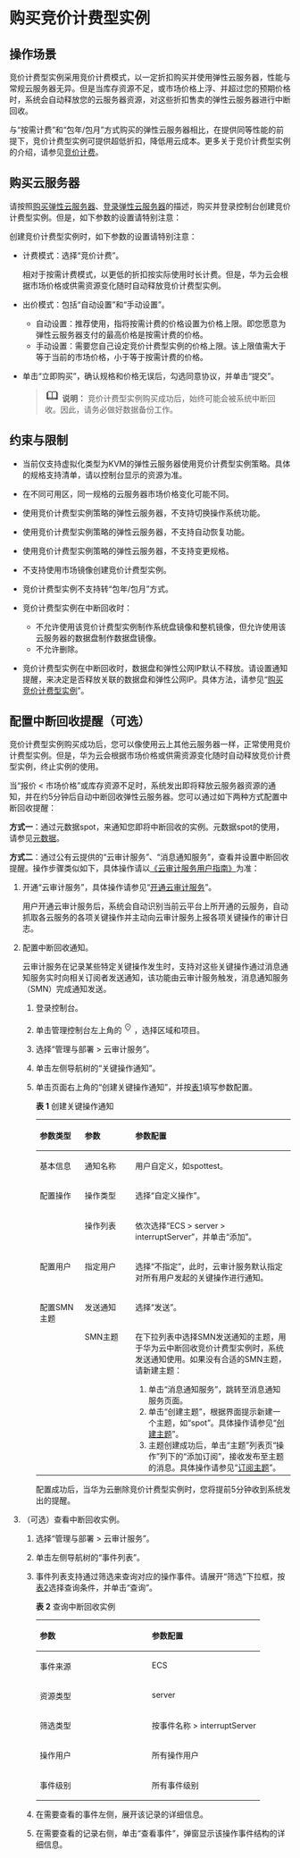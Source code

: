 # 购买竞价计费型实例<a name="ZH-CN_TOPIC_0135960443"></a>

## 操作场景<a name="section105751559478"></a>

竞价计费型实例采用竞价计费模式，以一定折扣购买并使用弹性云服务器，性能与常规云服务器无异。但是当库存资源不足，或市场价格上浮、并超过您的预期价格时，系统会自动释放您的云服务器资源，对这些折扣售卖的弹性云服务器进行中断回收。

与“按需计费”和“包年/包月”方式购买的弹性云服务器相比，在提供同等性能的前提下，竞价计费型实例可提供超低折扣，降低用云成本。更多关于竞价计费型实例的介绍，请参见[竞价计费](竞价计费.md)。

## 购买云服务器<a name="section161111475818"></a>

请按照[购买弹性云服务器](https://support.huaweicloud.com/qs-ecs/zh-cn_topic_0021831611.html)、[登录弹性云服务器](https://support.huaweicloud.com/qs-ecs/zh-cn_topic_0092494193.html)的描述，购买并登录控制台创建竞价计费型实例。但是，如下参数的设置请特别注意：

创建竞价计费型实例时，如下参数的设置请特别注意：

-   计费模式：选择“竞价计费”。

    相对于按需计费模式，以更低的折扣按实际使用时长计费。但是，华为云会根据市场价格或供需资源变化随时自动释放竞价计费型实例。

-   出价模式：包括“自动设置”和“手动设置”。
    -   自动设置：推荐使用，指将按需计费的价格设置为价格上限。即您愿意为弹性云服务器支付的最高价格是按需计费的价格。
    -   手动设置：需要您自己设定竞价计费型实例的价格上限。该上限值需大于等于当前的市场价格，小于等于按需计费的价格。

-   单击“立即购买”，确认规格和价格无误后，勾选同意协议，并单击“提交”。

    >![](public_sys-resources/icon-note.gif) **说明：** 
    >竞价计费型实例购买成功后，始终可能会被系统中断回收。因此，请务必做好数据备份工作。


## 约束与限制<a name="section1116128801"></a>

-   当前仅支持虚拟化类型为KVM的弹性云服务器使用竞价计费型实例策略。具体的规格支持清单，请以控制台显示的资源为准。
-   在不同可用区，同一规格的云服务器市场价格变化可能不同。
-   使用竞价计费型实例策略的弹性云服务器，不支持切换操作系统功能。
-   使用竞价计费型实例策略的弹性云服务器，不支持自动恢复功能。
-   使用竞价计费型实例策略的弹性云服务器，不支持变更规格。
-   不支持使用市场镜像创建竞价计费型实例。
-   竞价计费型实例不支持转“包年/包月”方式。
-   竞价计费型实例在中断回收时：
    -   不允许使用该竞价计费型实例制作系统盘镜像和整机镜像，但允许使用该云服务器的数据盘制作数据盘镜像。
    -   不允许删除。

-   竞价计费型实例在中断回收时，数据盘和弹性公网IP默认不释放。请设置通知提醒，来决定是否释放关联的数据盘和弹性公网IP。具体方法，请参见“[购买竞价计费型实例](购买竞价计费型实例.md)”。

## 配置中断回收提醒（可选）<a name="section132521620556"></a>

竞价计费型实例购买成功后，您可以像使用云上其他云服务器一样，正常使用竞价计费型实例。但是，华为云会根据市场价格或供需资源变化随时自动释放竞价计费型实例，终止实例的使用。

当“报价 < 市场价格”或库存资源不足时，系统发出即将释放云服务器资源的通知，并在约5分钟后自动中断回收弹性云服务器。您可以通过如下两种方式配置中断回收提醒：

**方式一**：通过元数据spot，来通知您即将中断回收的实例。元数据spot的使用，请参见[元数据](元数据获取.md)。

**方式二**：通过公有云提供的“云审计服务”、“消息通知服务”，查看并设置中断回收提醒。操作步骤类似如下，具体操作请以[《云审计服务用户指南》](https://support.huaweicloud.com/cts/index.html)为准：

1.  开通“云审计服务”，具体操作请参见“[开通云审计服务](https://support.huaweicloud.com/qs-cts/cts_02_0001.html)”。

    用户开通云审计服务后，系统会自动识别当前云平台上所开通的云服务，自动抓取各云服务的各项关键操作并主动向云审计服务上报各项关键操作的审计日志。

2.  配置中断回收通知。

    云审计服务在记录某些特定关键操作发生时，支持对这些关键操作通过消息通知服务实时向相关订阅者发送通知，该功能由云审计服务触发，消息通知服务（SMN）完成通知发送。

    1.  登录控制台。
    2.  单击管理控制台左上角的![](figures/icon-region.png)，选择区域和项目。
    3.  选择“管理与部署 \> 云审计服务”。
    4.  单击左侧导航树的“关键操作通知”。
    5.  单击页面右上角的“创建关键操作通知”，并按[表1](#table19405737165010)填写参数配置。

        **表 1**  创建关键操作通知

        <a name="table19405737165010"></a>
        <table><thead align="left"><tr id="row1840653718508"><th class="cellrowborder" valign="top" width="17.628237176282376%" id="mcps1.2.4.1.1"><p id="p10406103745013"><a name="p10406103745013"></a><a name="p10406103745013"></a>参数类型</p>
        </th>
        <th class="cellrowborder" valign="top" width="19.828017198280172%" id="mcps1.2.4.1.2"><p id="p140615379500"><a name="p140615379500"></a><a name="p140615379500"></a>参数</p>
        </th>
        <th class="cellrowborder" valign="top" width="62.54374562543745%" id="mcps1.2.4.1.3"><p id="p64061037175012"><a name="p64061037175012"></a><a name="p64061037175012"></a>参数配置</p>
        </th>
        </tr>
        </thead>
        <tbody><tr id="row124061337205013"><td class="cellrowborder" valign="top" width="17.628237176282376%" headers="mcps1.2.4.1.1 "><p id="p984181035210"><a name="p984181035210"></a><a name="p984181035210"></a>基本信息</p>
        </td>
        <td class="cellrowborder" valign="top" width="19.828017198280172%" headers="mcps1.2.4.1.2 "><p id="p20406133717500"><a name="p20406133717500"></a><a name="p20406133717500"></a>通知名称</p>
        </td>
        <td class="cellrowborder" valign="top" width="62.54374562543745%" headers="mcps1.2.4.1.3 "><p id="p164061437205013"><a name="p164061437205013"></a><a name="p164061437205013"></a>用户自定义，如spottest。</p>
        </td>
        </tr>
        <tr id="row17406153735013"><td class="cellrowborder" rowspan="2" valign="top" width="17.628237176282376%" headers="mcps1.2.4.1.1 "><p id="p168411010115211"><a name="p168411010115211"></a><a name="p168411010115211"></a>配置操作</p>
        </td>
        <td class="cellrowborder" valign="top" width="19.828017198280172%" headers="mcps1.2.4.1.2 "><p id="p184061937175015"><a name="p184061937175015"></a><a name="p184061937175015"></a>操作类型</p>
        </td>
        <td class="cellrowborder" valign="top" width="62.54374562543745%" headers="mcps1.2.4.1.3 "><p id="p1940663718503"><a name="p1940663718503"></a><a name="p1940663718503"></a>选择“自定义操作”。</p>
        </td>
        </tr>
        <tr id="row64061537195013"><td class="cellrowborder" valign="top" headers="mcps1.2.4.1.1 "><p id="p7406437115012"><a name="p7406437115012"></a><a name="p7406437115012"></a>操作列表</p>
        </td>
        <td class="cellrowborder" valign="top" headers="mcps1.2.4.1.2 "><p id="p116432021175311"><a name="p116432021175311"></a><a name="p116432021175311"></a>依次选择“ECS &gt; server &gt; interruptServer”，并单击“添加”。</p>
        </td>
        </tr>
        <tr id="row1840663735011"><td class="cellrowborder" valign="top" width="17.628237176282376%" headers="mcps1.2.4.1.1 "><p id="p12406937145015"><a name="p12406937145015"></a><a name="p12406937145015"></a>配置用户</p>
        </td>
        <td class="cellrowborder" valign="top" width="19.828017198280172%" headers="mcps1.2.4.1.2 "><p id="p1840683785016"><a name="p1840683785016"></a><a name="p1840683785016"></a>指定用户</p>
        </td>
        <td class="cellrowborder" valign="top" width="62.54374562543745%" headers="mcps1.2.4.1.3 "><p id="p13406123716509"><a name="p13406123716509"></a><a name="p13406123716509"></a>选择“不指定”，此时，云审计服务默认指定对所有用户发起的关键操作进行通知。</p>
        </td>
        </tr>
        <tr id="row144061537185014"><td class="cellrowborder" rowspan="2" valign="top" width="17.628237176282376%" headers="mcps1.2.4.1.1 "><p id="p1040673725011"><a name="p1040673725011"></a><a name="p1040673725011"></a>配置SMN主题</p>
        </td>
        <td class="cellrowborder" valign="top" width="19.828017198280172%" headers="mcps1.2.4.1.2 "><p id="p11406103715019"><a name="p11406103715019"></a><a name="p11406103715019"></a>发送通知</p>
        </td>
        <td class="cellrowborder" valign="top" width="62.54374562543745%" headers="mcps1.2.4.1.3 "><p id="p16406113713504"><a name="p16406113713504"></a><a name="p16406113713504"></a>选择“发送”。</p>
        </td>
        </tr>
        <tr id="row340653785016"><td class="cellrowborder" valign="top" headers="mcps1.2.4.1.1 "><p id="p20406163720506"><a name="p20406163720506"></a><a name="p20406163720506"></a>SMN主题</p>
        </td>
        <td class="cellrowborder" valign="top" headers="mcps1.2.4.1.2 "><p id="p1073418141662"><a name="p1073418141662"></a><a name="p1073418141662"></a>在下拉列表中选择SMN发送通知的主题，用于华为云中断回收竞价计费型实例时，系统发送通知使用。如果没有合适的SMN主题，请新建主题：</p>
        <a name="ol476171415612"></a><a name="ol476171415612"></a><ol id="ol476171415612"><li>单击“消息通知服务”，跳转至消息通知服务页面。</li><li>单击“创建主题”，根据界面提示新建一个主题，如“spot”。具体操作请参见“<a href="https://support.huaweicloud.com/usermanual-smn/zh-cn_topic_0043961401.html" target="_blank" rel="noopener noreferrer">创建主题</a>”。</li><li>主题创建成功后，单击“主题”列表页“操作”列下的“添加订阅”，接收发布至主题的消息。具体操作请参见“<a href="https://support.huaweicloud.com/usermanual-smn/zh-cn_topic_0043961402.html" target="_blank" rel="noopener noreferrer">订阅主题</a>”。</li></ol>
        </td>
        </tr>
        </tbody>
        </table>

        配置成功后，当华为云删除竞价计费型实例时，您将提前5分钟收到系统发出的提醒。


3.  （可选）查看中断回收实例。
    1.  选择“管理与部署 \> 云审计服务”。
    2.  单击左侧导航树的“事件列表”。
    3.  事件列表支持通过筛选来查询对应的操作事件。请展开“筛选”下拉框，按[表2](#table10846184114188)选择查询条件，并单击“查询”。

        **表 2**  查询中断回收实例

        <a name="table10846184114188"></a>
        <table><thead align="left"><tr id="row17851941141819"><th class="cellrowborder" valign="top" width="50%" id="mcps1.2.3.1.1"><p id="p10853184181816"><a name="p10853184181816"></a><a name="p10853184181816"></a>参数</p>
        </th>
        <th class="cellrowborder" valign="top" width="50%" id="mcps1.2.3.1.2"><p id="p108541641131819"><a name="p108541641131819"></a><a name="p108541641131819"></a>参数配置</p>
        </th>
        </tr>
        </thead>
        <tbody><tr id="row1585611412185"><td class="cellrowborder" valign="top" width="50%" headers="mcps1.2.3.1.1 "><p id="p08576410186"><a name="p08576410186"></a><a name="p08576410186"></a>事件来源</p>
        </td>
        <td class="cellrowborder" valign="top" width="50%" headers="mcps1.2.3.1.2 "><p id="p11858134115188"><a name="p11858134115188"></a><a name="p11858134115188"></a>ECS</p>
        </td>
        </tr>
        <tr id="row158592410185"><td class="cellrowborder" valign="top" width="50%" headers="mcps1.2.3.1.1 "><p id="p68601541201818"><a name="p68601541201818"></a><a name="p68601541201818"></a>资源类型</p>
        </td>
        <td class="cellrowborder" valign="top" width="50%" headers="mcps1.2.3.1.2 "><p id="p19862114118182"><a name="p19862114118182"></a><a name="p19862114118182"></a>server</p>
        </td>
        </tr>
        <tr id="row08627411186"><td class="cellrowborder" valign="top" width="50%" headers="mcps1.2.3.1.1 "><p id="p118631341181811"><a name="p118631341181811"></a><a name="p118631341181811"></a>筛选类型</p>
        </td>
        <td class="cellrowborder" valign="top" width="50%" headers="mcps1.2.3.1.2 "><p id="p286444111814"><a name="p286444111814"></a><a name="p286444111814"></a>按事件名称 &gt; interruptServer</p>
        </td>
        </tr>
        <tr id="row12865134111813"><td class="cellrowborder" valign="top" width="50%" headers="mcps1.2.3.1.1 "><p id="p8867441161815"><a name="p8867441161815"></a><a name="p8867441161815"></a>操作用户</p>
        </td>
        <td class="cellrowborder" valign="top" width="50%" headers="mcps1.2.3.1.2 "><p id="p1086924119184"><a name="p1086924119184"></a><a name="p1086924119184"></a>所有操作用户</p>
        </td>
        </tr>
        <tr id="row1886994114187"><td class="cellrowborder" valign="top" width="50%" headers="mcps1.2.3.1.1 "><p id="p8871154110189"><a name="p8871154110189"></a><a name="p8871154110189"></a>事件级别</p>
        </td>
        <td class="cellrowborder" valign="top" width="50%" headers="mcps1.2.3.1.2 "><p id="p1787218415181"><a name="p1787218415181"></a><a name="p1787218415181"></a>所有事件级别</p>
        </td>
        </tr>
        </tbody>
        </table>

    4.  在需要查看的事件左侧，展开该记录的详细信息。
    5.  在需要查看的记录右侧，单击“查看事件”，弹窗显示该操作事件结构的详细信息。


